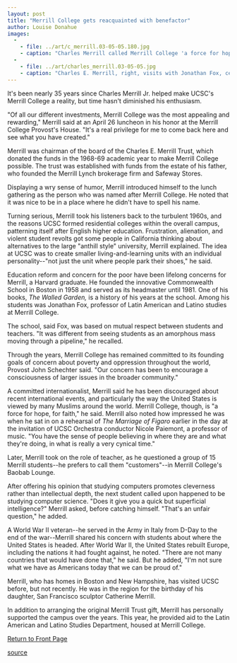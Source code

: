 ```yaml
---
layout: post
title: "Merrill College gets reacquainted with benefactor"
author: Louise Donahue
images:
  -
    - file: ../art/c_merrill.03-05-05.180.jpg
    - caption: "Charles Merrill called Merrill College 'a force for hope, for faith.' All Photos: Victor Schiffrin, UCSC Photo Services"
  -
    - file: ../art/charles_merrill.03-05-05.jpg
    - caption: "Charles E. Merrill, right, visits with Jonathan Fox, center, and Frank Andrews during a luncheon at the Merrill College Provost's House."
---
```


It's been nearly 35 years since Charles Merrill Jr. helped make UCSC's Merrill College a reality, but time hasn't diminished his enthusiasm.

"Of all our different investments, Merrill College was the most appealing and rewarding," Merrill said at an April 26 luncheon in his honor at the Merrill College Provost's House. "It's a real privilege for me to come back here and see what you have created."  

Merrill was chairman of the board of the Charles E. Merrill Trust, which donated the funds in the 1968-69 academic year to make Merrill College possible. The trust was established with funds from the estate of his father, who founded the Merrill Lynch brokerage firm and Safeway Stores.  

Displaying a wry sense of humor, Merrill introduced himself to the lunch gathering as the person who was named after Merrill College. He noted that it was nice to be in a place where he didn't have to spell his name.  

Turning serious, Merrill took his listeners back to the turbulent 1960s, and the reasons UCSC formed residential colleges within the overall campus, patterning itself after English higher education. Frustration, alienation, and violent student revolts got some people in California thinking about alternatives to the large "anthill style" university, Merrill explained. The idea at UCSC was to create smaller living-and-learning units with an individual personality--"not just the unit where people park their shoes," he said.  

Education reform and concern for the poor have been lifelong concerns for Merrill, a Harvard graduate. He founded the innovative Commonwealth School in Boston in 1958 and served as its headmaster until 1981. One of his books, _The Walled Garden,_ is a history of his years at the school. Among his students was Jonathan Fox, professor of Latin American and Latino studies at Merrill College.

The school, said Fox, was based on mutual respect between students and teachers. "It was different from seeing students as an amorphous mass moving through a pipeline," he recalled.  

Through the years, Merrill College has remained committed to its founding goals of concern about poverty and oppression throughout the world, Provost John Schechter said. "Our concern has been to encourage a consciousness of larger issues in the broader community."  

A committed internationalist, Merrill said he has been discouraged about recent international events, and particularly the way the United States is viewed by many Muslims around the world. Merrill College, though, is "a force for hope, for faith," he said. Merrill also noted how impressed he was when he sat in on a rehearsal of _The Marriage of Figaro_ earlier in the day at the invitation of UCSC Orchestra conductor Nicole Paiemont, a professor of music. "You have the sense of people believing in where they are and what they're doing, in what is really a very cynical time."   

Later, Merrill took on the role of teacher, as he questioned a group of 15 Merrill students--he prefers to call them "customers"--in Merrill College's Baobab Lounge.  
  
After offering his opinion that studying computers promotes cleverness rather than intellectual depth, the next student called upon happened to be studying computer science. "Does it give you a quick but superficial intelligence?" Merrill asked, before catching himself. "That's an unfair question," he added.  

A World War II veteran--he served in the Army in Italy from D-Day to the end of the war--Merrill shared his concern with students about where the United States is headed. After World War II, the United States rebuilt Europe, including the nations it had fought against, he noted. "There are not many countries that would have done that," he said. But he added, "I'm not sure what we have as Americans today that we can be proud of."  

Merrill, who has homes in Boston and New Hampshire, has visited UCSC before, but not recently. He was in the region for the birthday of his daughter, San Francisco sculptor Catherine Merrill.   

In addition to arranging the original Merrill Trust gift, Merrill has personally supported the campus over the years. This year, he provided aid to the Latin American and Latino Studies Department, housed at Merrill College.


[Return to Front Page][1]

[1]: http://currents.ucsc.edu/

[source](http://www1.ucsc.edu/currents/02-03/05-05/merrill.html "Permalink to merrill")
